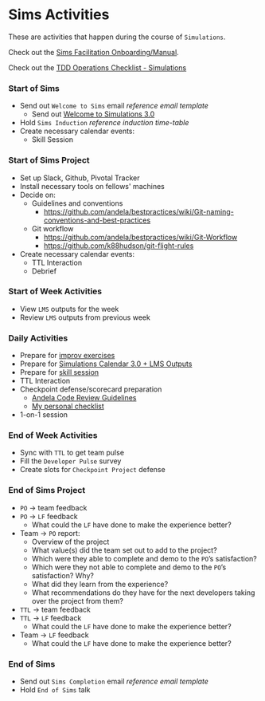 # Sims Activities

These are activities that happen during the course of `Simulations`.

Check out the [Sims Facilitation Onboarding/Manual](https://docs.google.com/document/d/1WaH-hDEGHc9o4HA2IFDs9CAF9GVHBGi2f3bUjokTIls/edit?ts=5a55fce3#heading=h.jsl03io66a9q).

Check out the [TDD Operations Checklist - Simulations](https://docs.google.com/document/d/17iyTN1YpzKMVCimywxoUT-4g3ITx77RbT6QqhKVICT8/edit#heading=h.tp116joz6er3)

### Start of Sims

* Send out `Welcome to Sims` email *reference email template*
    * Send out [Welcome to Simulations 3.0](https://docs.google.com/presentation/d/1zLCY7cvMqnMNE8oJvdt8ST1lxDdbkCR5dy-p4xpx-og/edit?ts=5b44c5a4#slide=id.p)
* Hold `Sims Induction` *reference induction time-table*
* Create necessary calendar events:
    * Skill Session

### Start of Sims Project

* Set up Slack, Github, Pivotal Tracker
* Install necessary tools on fellows' machines
* Decide on:
    * Guidelines and conventions
        * https://github.com/andela/bestpractices/wiki/Git-naming-conventions-and-best-practices
    * Git workflow
        * https://github.com/andela/bestpractices/wiki/Git-Workflow
        * https://github.com/k88hudson/git-flight-rules
* Create necessary calendar events:
    * TTL Interaction
    * Debrief

### Start of Week Activities

* View `LMS` outputs for the week
* Review `LMS` outputs from previous week

### Daily Activities

* Prepare for [improv exercises](https://docs.google.com/document/d/1Cle31FbTySn9WUr5KvP2F0-bP195UFqX0rWPbXr4boo/edit?pli=1#heading=h.k7uqgcgmfczk)
* Prepare for [Simulations Calendar 3.0 + LMS Outputs](https://docs.google.com/spreadsheets/d/1MKb0-Nq2H6G0IGAK5haP1Q6Xc6eD7aCzJGIhnUh11NQ/edit#gid=655938992)
* Prepare for [skill session](https://docs.google.com/document/d/1oPr6Hot9aYUFE7Aq-lVIp1HEHC2h2VcNzwuabY2kzzU/edit#heading=h.jt6sey91mrjw)
* TTL Interaction
* Checkpoint defense/scorecard preparation
    * [Andela Code Review Guidelines](https://github.com/andela/code-review-guidelines)
    * [My personal checklist](https://github.com/andela-stuff/cp-defence)
* 1-on-1 session

### End of Week Activities

* Sync with `TTL` to get team pulse
* Fill the `Developer Pulse` survey
* Create slots for `Checkpoint Project` defense

### End of Sims Project

* `PO` -> team feedback
* `PO` -> `LF` feedback
    * What could the `LF` have done to make the experience better?
* Team -> `PO` report:
    * Overview of the project
    * What value(s) did the team set out to add to the project?
    * Which were they able to complete and demo to the `PO`’s satisfaction?
    * Which were they not able to complete and demo to the `PO`’s satisfaction? Why?
    * What did they learn from the experience?
    * What recommendations do they have for the next developers taking over the project from them?
* `TTL` -> team feedback
* `TTL` -> `LF` feedback
    * What could the `LF` have done to make the experience better?
* Team -> `LF` feedback
    * What could the `LF` have done to make the experience better?

### End of Sims

* Send out `Sims Completion` email *reference email template*
* Hold `End of Sims` talk
